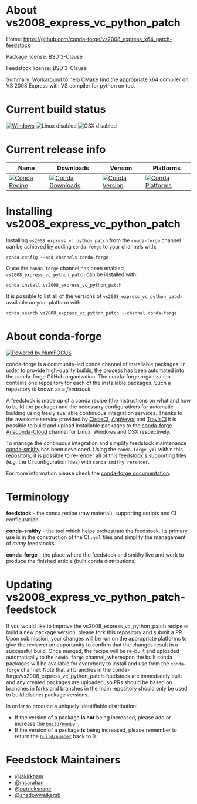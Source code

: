 <!--
# -*- mode: jinja -*-
-->

About vs2008_express_vc_python_patch
====================================

Home: https://github.com/conda-forge/vs2008_express_x64_patch-feedstock

Package license: BSD 3-Clause

Feedstock license: BSD 3-Clause

Summary: Workaround to help CMake find the appropriate x64 compiler on VS 2008 Express with VS compiler for python on top.



Current build status
====================

[![Windows](https://img.shields.io/appveyor/ci/conda-forge/vs2008-express-vc-python-patch-feedstock/master.svg?label=Windows)](https://ci.appveyor.com/project/conda-forge/vs2008-express-vc-python-patch-feedstock/branch/master)
![Linux disabled](https://img.shields.io/badge/linux-disabled-lightgrey.svg)
![OSX disabled](https://img.shields.io/badge/OSX-disabled-lightgrey.svg)

Current release info
====================

| Name | Downloads | Version | Platforms |
| --- | --- | --- | --- |
| [![Conda Recipe](https://img.shields.io/badge/recipe-vs2008_express_vc_python_patch-green.svg)](https://anaconda.org/conda-forge/vs2008_express_vc_python_patch) | [![Conda Downloads](https://img.shields.io/conda/dn/conda-forge/vs2008_express_vc_python_patch.svg)](https://anaconda.org/conda-forge/vs2008_express_vc_python_patch) | [![Conda Version](https://img.shields.io/conda/vn/conda-forge/vs2008_express_vc_python_patch.svg)](https://anaconda.org/conda-forge/vs2008_express_vc_python_patch) | [![Conda Platforms](https://img.shields.io/conda/pn/conda-forge/vs2008_express_vc_python_patch.svg)](https://anaconda.org/conda-forge/vs2008_express_vc_python_patch) |

Installing vs2008_express_vc_python_patch
=========================================

Installing `vs2008_express_vc_python_patch` from the `conda-forge` channel can be achieved by adding `conda-forge` to your channels with:

```
conda config --add channels conda-forge
```

Once the `conda-forge` channel has been enabled, `vs2008_express_vc_python_patch` can be installed with:

```
conda install vs2008_express_vc_python_patch
```

It is possible to list all of the versions of `vs2008_express_vc_python_patch` available on your platform with:

```
conda search vs2008_express_vc_python_patch --channel conda-forge
```


About conda-forge
=================

[![Powered by NumFOCUS](https://img.shields.io/badge/powered%20by-NumFOCUS-orange.svg?style=flat&colorA=E1523D&colorB=007D8A)](http://numfocus.org)

conda-forge is a community-led conda channel of installable packages.
In order to provide high-quality builds, the process has been automated into the
conda-forge GitHub organization. The conda-forge organization contains one repository
for each of the installable packages. Such a repository is known as a *feedstock*.

A feedstock is made up of a conda recipe (the instructions on what and how to build
the package) and the necessary configurations for automatic building using freely
available continuous integration services. Thanks to the awesome service provided by
[CircleCI](https://circleci.com/), [AppVeyor](https://www.appveyor.com/)
and [TravisCI](https://travis-ci.org/) it is possible to build and upload installable
packages to the [conda-forge](https://anaconda.org/conda-forge)
[Anaconda-Cloud](https://anaconda.org/) channel for Linux, Windows and OSX respectively.

To manage the continuous integration and simplify feedstock maintenance
[conda-smithy](https://github.com/conda-forge/conda-smithy) has been developed.
Using the ``conda-forge.yml`` within this repository, it is possible to re-render all of
this feedstock's supporting files (e.g. the CI configuration files) with ``conda smithy rerender``.

For more information please check the [conda-forge documentation](https://conda-forge.org/docs/).

Terminology
===========

**feedstock** - the conda recipe (raw material), supporting scripts and CI configuration.

**conda-smithy** - the tool which helps orchestrate the feedstock.
                   Its primary use is in the construction of the CI ``.yml`` files
                   and simplify the management of *many* feedstocks.

**conda-forge** - the place where the feedstock and smithy live and work to
                  produce the finished article (built conda distributions)


Updating vs2008_express_vc_python_patch-feedstock
=================================================

If you would like to improve the vs2008_express_vc_python_patch recipe or build a new
package version, please fork this repository and submit a PR. Upon submission,
your changes will be run on the appropriate platforms to give the reviewer an
opportunity to confirm that the changes result in a successful build. Once
merged, the recipe will be re-built and uploaded automatically to the
`conda-forge` channel, whereupon the built conda packages will be available for
everybody to install and use from the `conda-forge` channel.
Note that all branches in the conda-forge/vs2008_express_vc_python_patch-feedstock are
immediately built and any created packages are uploaded, so PRs should be based
on branches in forks and branches in the main repository should only be used to
build distinct package versions.

In order to produce a uniquely identifiable distribution:
 * If the version of a package **is not** being increased, please add or increase
   the [``build/number``](https://conda.io/docs/user-guide/tasks/build-packages/define-metadata.html#build-number-and-string).
 * If the version of a package **is** being increased, please remember to return
   the [``build/number``](https://conda.io/docs/user-guide/tasks/build-packages/define-metadata.html#build-number-and-string)
   back to 0.

Feedstock Maintainers
=====================

* [@jakirkham](https://github.com/jakirkham/)
* [@msarahan](https://github.com/msarahan/)
* [@patricksnape](https://github.com/patricksnape/)
* [@shadowwalkersb](https://github.com/shadowwalkersb/)


